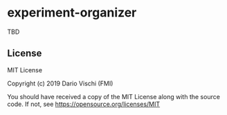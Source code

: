 # experiment-organizer

TBD

## License

MIT License

Copyright (c) 2019 Dario Vischi (FMI)

You should have received a copy of the MIT License along with the source code.
If not, see https://opensource.org/licenses/MIT